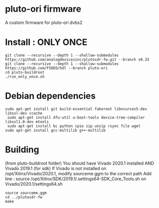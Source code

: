 # pluto-ori firmware
A custom firmware for pluto-ori dvbs2
# Install : ONLY ONCE

```
git clone --recursive --depth 1 --shallow-submodules https://github.com/analogdevicesinc/plutosdr-fw.git --branch v0.33
git clone --recursive --depth 1 --shallow-submodules https://github.com/F5OEO/hdl --branch pluto-ori
cd pluto-buildroot
./run_only_once.sh
```

# Debian dependencies
```
sudo apt-get install git build-essential fakeroot libncurses5-dev libssl-dev ccache
 sudo apt-get install dfu-util u-boot-tools device-tree-compiler libssl1.0-dev mtools
 sudo apt-get install bc python cpio zip unzip rsync file wget
sudo apt-get install gcc-multilib g++-multilib
```

# Building
(from pluto-buildroot folder)
You should have Vivado 2020.1 installed AND Vivado 2019.1 (for sdk)
If Vivado is not installed on /opt/Xilinx/Vivado/2020.1, modify sourceme.ggm to the correct path 
Add line : source /opt/Xilinx/SDK/2019.1/.settings64-SDK_Core_Tools.sh on Vivado/2020.1/settings64.sh 

```
source sourceme.ggm
cd ../plutosdr-fw
make
```
